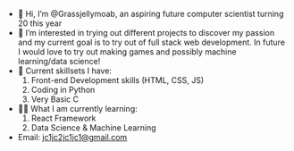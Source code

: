 - 👋 Hi, I’m @Grassjellymoab, an aspiring future computer scientist turning 20 this year
- 👀 I’m interested in trying out different projects to discover my passion and my current goal is to try out of full stack web development. In future I would love to try out making games and possibly machine learning/data science!
- 🌱 Current skillsets I have: 
  1) Front-end Development skills (HTML, CSS, JS)
  2) Coding in Python
  3) Very Basic C
- ✍🏻 What I am currently learning:
  1) React Framework
  2) Data Science & Machine Learning
- Email: jc1jc2jc1jc1@gmail.com

<!---
Grassjellymoab/Grassjellymoab is a ✨ special ✨ repository because its `README.md` (this file) appears on your GitHub profile.
You can click the Preview link to take a look at your changes.
--->
